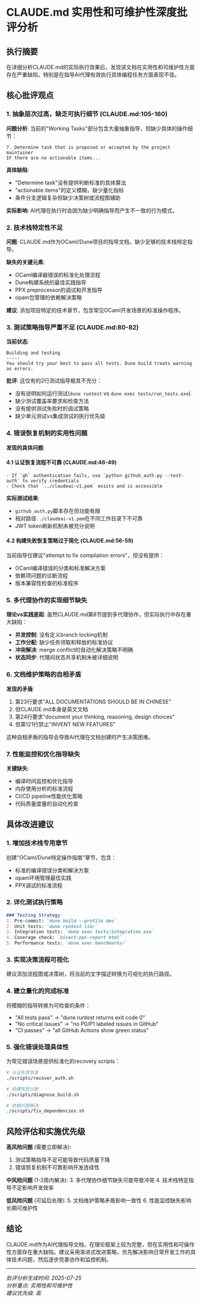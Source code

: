 # CLAUDE.md 实用性和可维护性深度批评分析

## 执行摘要

在详细分析CLAUDE.md的实际执行效果后，发现该文档在实用性和可维护性方面存在严重缺陷，特别是在指导AI代理有效执行具体编程任务方面表现不佳。

## 核心批评观点

### 1. 抽象层次过高，缺乏可执行细节 (CLAUDE.md:105-160)

**问题分析**:
当前的"Working Tasks"部分包含大量抽象指导，但缺少具体的操作细节：

```
7. Determine task that is proposed or accepted by the project maintainer
IF there are no actionable items...
```

**具体缺陷**:
- "Determine task"没有提供判断标准的具体算法
- "actionable items"的定义模糊，缺少量化指标
- 条件分支逻辑复杂但缺少决策树或流程图辅助

**实际影响**: AI代理在执行时会因为缺少明确指导而产生不一致的行为模式。

### 2. 技术栈特定性不足

**问题**: CLAUDE.md作为OCaml/Dune项目的指导文档，缺少足够的技术栈特定指导。

**缺失的关键元素**:
- OCaml编译器错误的标准化处理流程
- Dune构建系统的最佳实践指导  
- PPX preprocessor的调试和开发指导
- opam包管理的依赖解决策略

**建议**: 添加项目特定的技术章节，包含常见OCaml开发场景的标准操作程序。

### 3. 测试策略指导严重不足 (CLAUDE.md:80-82)

**当前状态**:
```
Building and testing
-----
You should try your best to pass all tests. Dune build treats warning as errors.
```

**批评**: 这仅有的2行测试指导极其不充分：
- 没有说明如何运行测试(`dune runtest` vs `dune exec tests/run_tests.exe`)
- 缺少测试覆盖率要求和检查方法
- 没有提供测试失败时的调试策略
- 缺少单元测试vs集成测试的执行优先级

### 4. 错误恢复机制的实用性问题

**发现的具体问题**:

#### 4.1 认证恢复流程不可靠 (CLAUDE.md:46-49)
```
- If `gh` authentication fails, use `python github_auth.py --test-auth` to verify credentials
- Check that `../claudeai-v1.pem` exists and is accessible
```

**实际测试结果**: 
- `github_auth.py`脚本存在但功能有限
- 相对路径`../claudeai-v1.pem`在不同工作目录下不可靠
- JWT token刷新机制未被充分说明

#### 4.2 构建失败恢复策略过于简化 (CLAUDE.md:56-59)
当前指导仅建议"attempt to fix compilation errors"，但没有提供：
- OCaml编译错误的分类和标准解决方案
- 依赖项问题的诊断流程
- 版本兼容性检查的标准程序

### 5. 多代理协作的实现细节缺失

**理论vs实践差距**:
虽然CLAUDE.md第8节提到多代理协作，但实际执行中存在重大缺陷：

- **并发控制**: 没有定义branch locking机制
- **工作分配**: 缺少任务领取和释放的标准协议  
- **冲突解决**: merge conflict的自动化解决策略不明确
- **状态同步**: 代理间状态共享机制未被详细说明

### 6. 文档维护策略的自相矛盾

**发现的矛盾**:
1. 第23行要求"ALL DOCUMENTATIONS SHOULD BE IN CHINESE"
2. 但CLAUDE.md本身是英文文档
3. 第24行要求"document your thinking, reasoning, design choices"
4. 但第121行禁止"INVENT NEW FEATURES"

这种自相矛盾的指导会导致AI代理在文档创建时产生决策困难。

### 7. 性能监控和优化指导缺失

**关键缺失**:
- 编译时间监控和优化指导
- 内存使用分析的标准流程
- CI/CD pipeline性能优化策略
- 代码质量度量的自动化检查

## 具体改进建议

### 1. 增加技术栈专用章节
创建"OCaml/Dune特定操作指南"章节，包含：
- 标准的编译错误分类和解决方案
- opam环境管理最佳实践
- PPX调试的标准流程

### 2. 详化测试执行策略
```markdown
### Testing Strategy
1. Pre-commit: `dune build --profile dev`
2. Unit tests: `dune runtest lib/`  
3. Integration tests: `dune exec tests/integration.exe`
4. Coverage check: `bisect-ppx-report html`
5. Performance tests: `dune exec benchmarks/`
```

### 3. 实现决策流程可视化
建议添加流程图或决策树，将当前的文字描述转换为可视化的执行路径。

### 4. 建立量化的完成标准
将模糊的指导转换为可检查的条件：
- "All tests pass" → "dune runtest returns exit code 0"
- "No critical issues" → "no P0/P1 labeled issues in GitHub"
- "CI passes" → "all GitHub Actions show green status"

### 5. 强化错误处理具体性
为常见错误场景提供标准化的recovery scripts：
```bash
# 认证失败恢复
./scripts/recover_auth.sh

# 构建失败诊断  
./scripts/diagnose_build.sh

# 依赖问题解决
./scripts/fix_dependencies.sh
```

## 风险评估和实施优先级

**高风险问题** (需要立即解决):
1. 测试策略指导不足可能导致代码质量下降
2. 错误恢复机制不可靠影响开发连续性

**中风险问题** (1-2周内解决):
3. 多代理协作细节缺失可能导致冲突
4. 技术栈特定指导不足影响开发效率

**低风险问题** (可延后处理):
5. 文档维护策略矛盾影响一致性
6. 性能监控缺失影响长期可维护性

## 结论

CLAUDE.md作为AI代理指导文档，在理论框架上较为完整，但在实用性和可操作性方面存在重大缺陷。建议采用渐进式改进策略，优先解决影响日常开发工作的具体技术问题，然后逐步完善协作和监控机制。

---
*批评分析生成时间: 2025-07-25*  
*分析重点: 实用性和可维护性*  
*建议优先级: 高*